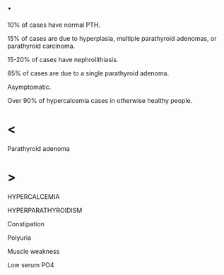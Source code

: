 # .

10% of cases have normal PTH.

15% of cases are due to hyperplasia, multiple parathyroid adenomas, or parathyroid carcinoma.

15-20% of cases have nephrolithiasis.

85% of cases are due to a single parathyroid adenoma.

Asymptomatic.

Over 90% of hypercalcemia cases in otherwise healthy people.

# <

Parathyroid adenoma

# >

HYPERCALCEMIA

HYPERPARATHYROIDISM

Constipation

Polyuria

Muscle weakness

Low serum PO4
